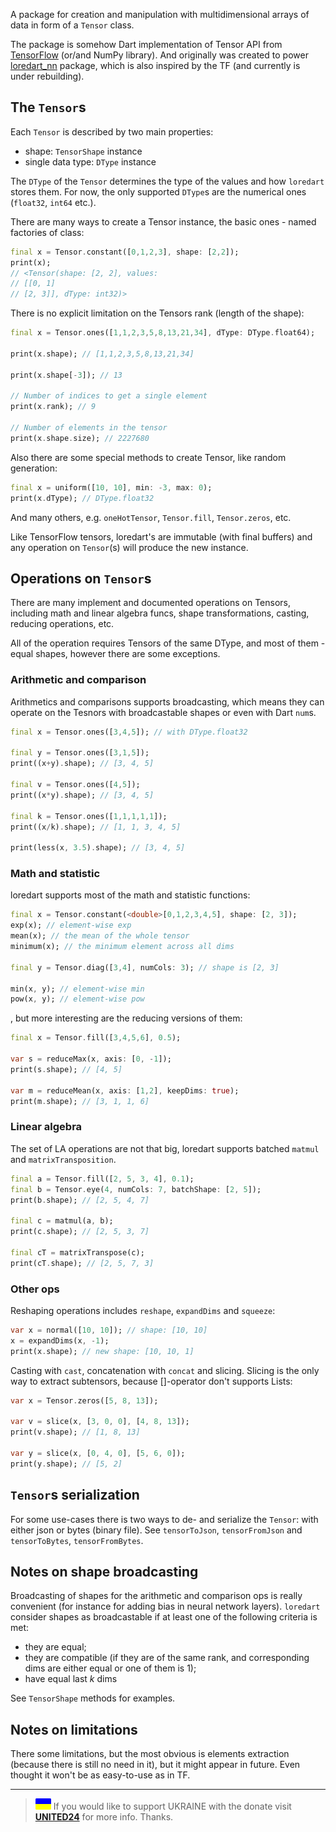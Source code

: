 A package for creation and manipulation with multidimensional arrays of data in form of a `Tensor` class.

The package is somehow Dart implementation of Tensor API from [TensorFlow](https://www.tensorflow.org/api_docs/python/tf/Tensor) (or/and NumPy library). And originally was created to power [loredart_nn](https://pub.dev/packages/loredart_nn) package, which is also inspired by the TF (and currently is under rebuilding).

## The `Tensor`s

Each `Tensor` is described by two main properties:

- shape: `TensorShape` instance
- single data type: `DType` instance

The `DType` of the `Tensor` determines the type of the values and how `loredart` stores them. For now, the only supported `DType`s are the numerical ones (`float32`, `int64` etc.).

There are many ways to create a Tensor instance, the basic ones - named factories of class:

```dart
final x = Tensor.constant([0,1,2,3], shape: [2,2]);
print(x);
// <Tensor(shape: [2, 2], values:
// [[0, 1]
// [2, 3]], dType: int32)>
```

There is no explicit limitation on the Tensors rank (length of the shape):

```dart
final x = Tensor.ones([1,1,2,3,5,8,13,21,34], dType: DType.float64);

print(x.shape); // [1,1,2,3,5,8,13,21,34]

print(x.shape[-3]); // 13

// Number of indices to get a single element
print(x.rank); // 9

// Number of elements in the tensor
print(x.shape.size); // 2227680
```

Also there are some special methods to create Tensor, like random generation:

```dart
final x = uniform([10, 10], min: -3, max: 0);
print(x.dType); // DType.float32
```
And many others, e.g. `oneHotTensor`, `Tensor.fill`, `Tensor.zeros`, etc.

Like TensorFlow tensors, loredart's are immutable (with final buffers) and any operation on `Tensor`(s) will produce the new instance.

## Operations on `Tensor`s

There are many implement and documented operations on Tensors, including math and linear algebra funcs, shape transformations, casting, reducing operations, etc.

All of the operation requires Tensors of the same DType, and most of them - equal shapes, however there are some exceptions.

### Arithmetic and comparison

Arithmetics and comparisons supports broadcasting, which means they can operate on the Tesnors with broadcastable shapes or even with Dart `num`s.

```dart
final x = Tensor.ones([3,4,5]); // with DType.float32

final y = Tensor.ones([3,1,5]);
print((x+y).shape); // [3, 4, 5]

final v = Tensor.ones([4,5]);
print((x*y).shape); // [3, 4, 5]

final k = Tensor.ones([1,1,1,1,1]);
print((x/k).shape); // [1, 1, 3, 4, 5]

print(less(x, 3.5).shape); // [3, 4, 5]
```

### Math and statistic

loredart supports most of the math and statistic functions:
```dart
final x = Tensor.constant(<double>[0,1,2,3,4,5], shape: [2, 3]);
exp(x); // element-wise exp
mean(x); // the mean of the whole tensor
minimum(x); // the minimum element across all dims

final y = Tensor.diag([3,4], numCols: 3); // shape is [2, 3]

min(x, y); // element-wise min
pow(x, y); // element-wise pow
```
, but more interesting are the reducing versions of them:
```dart
final x = Tensor.fill([3,4,5,6], 0.5);

var s = reduceMax(x, axis: [0, -1]);
print(s.shape); // [4, 5]

var m = reduceMean(x, axis: [1,2], keepDims: true);
print(m.shape); // [3, 1, 1, 6]
```

### Linear algebra
The set of LA operations are not that big, loredart supports batched `matmul` and `matrixTransposition`.
```dart
final a = Tensor.fill([2, 5, 3, 4], 0.1);
final b = Tensor.eye(4, numCols: 7, batchShape: [2, 5]);
print(b.shape); // [2, 5, 4, 7]

final c = matmul(a, b);
print(c.shape); // [2, 5, 3, 7]

final cT = matrixTranspose(c);
print(cT.shape); // [2, 5, 7, 3]
```

### Other ops
Reshaping operations includes `reshape`, `expandDims` and `squeeze`:
```dart
var x = normal([10, 10]); // shape: [10, 10]
x = expandDims(x, -1);
print(x.shape); // new shape: [10, 10, 1]
```

Casting with `cast`, concatenation with `concat` and slicing. Slicing is the only way to extract subtensors, because []-operator don't supports Lists:
```dart
var x = Tensor.zeros([5, 8, 13]);

var v = slice(x, [3, 0, 0], [4, 8, 13]);
print(v.shape); // [1, 8, 13]

var y = slice(x, [0, 4, 0], [5, 6, 0]);
print(y.shape); // [5, 2]
```

## `Tensor`s serialization
For some use-cases there is two ways to de- and serialize the `Tensor`: with either json or bytes (binary file).
See `tensorToJson`, `tensorFromJson` and `tensorToBytes`, `tensorFromBytes`.

## Notes on shape broadcasting
Broadcasting of shapes for the arithmetic and comparison ops is really convenient (for instance for adding bias in neural network layers). `loredart` consider shapes as broadcastable if at least one of the following criteria is met:
- they are equal;
- they are compatible (if they are of the same rank, and corresponding dims are either equal or one of them is 1);
- have equal last $k$ dims

See `TensorShape` methods for examples.

## Notes on limitations
There some limitations, but the most obvious is elements extraction (because there is still no need in it), but it might appear in future. Even thought it won't be as easy-to-use as in TF.

---
> ![](assets/GloryForUkraineMini.png) If you would like to support UKRAINE with the donate visit [**UNITED24**](https://u24.gov.ua/) for more info. Thanks.